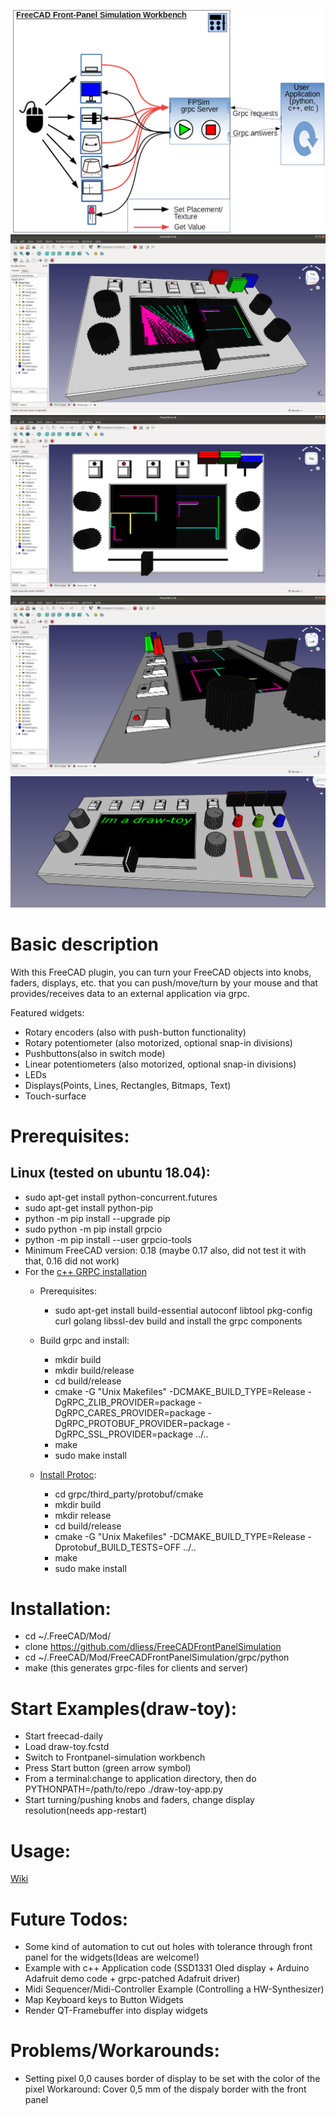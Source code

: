 ![Overview](/icons/overview.png?raw=true)
![Screenshot1](/Examples/draw-toy/screenshots/draw-toy1.png?raw=true)
![Screenshot2](/Examples/draw-toy/screenshots/draw-toy2.png?raw=true)
![Screenshot3](/Examples/draw-toy/screenshots/draw-toy3.png?raw=true)
![Screenshot4](/Examples/draw-toy/screenshots/draw-toy4.png?raw=true)

# Basic description
With this FreeCAD plugin, you can turn your FreeCAD objects into knobs, faders, displays, etc. that you can push/move/turn by your mouse and that provides/receives data to an external application via grpc. 

Featured widgets:
* Rotary encoders (also with push-button functionality)
* Rotary potentiometer (also motorized, optional snap-in divisions)
* Pushbuttons(also in switch mode)
* Linear potentiometers (also motorized, optional snap-in divisions)
* LEDs
* Displays(Points, Lines, Rectangles, Bitmaps, Text)
* Touch-surface

# Prerequisites:

## Linux (tested on ubuntu 18.04):
* sudo apt-get install python-concurrent.futures
* sudo apt-get install python-pip
* python -m pip install --upgrade pip
* sudo python -m pip install grpcio
* python -m pip install --user grpcio-tools
* Minimum FreeCAD version: 0.18 (maybe 0.17 also, did not test it with that, 0.16 did not work)
* For the [c++ GRPC installation](https://github.com/grpc/grpc/blob/v1.14.1/src/cpp/README.md) 
  - Prerequisites:
    - sudo apt-get install build-essential autoconf libtool pkg-config curl golang libssl-dev
      build and install the grpc components 
  - Build grpc and install:
    - mkdir build
    - mkdir build/release
    - cd build/release
    - cmake -G "Unix Makefiles" -DCMAKE_BUILD_TYPE=Release -DgRPC_ZLIB_PROVIDER=package -DgRPC_CARES_PROVIDER=package -DgRPC_PROTOBUF_PROVIDER=package -DgRPC_SSL_PROVIDER=package ../..
    - make
    - sudo make install
    
  - [Install Protoc](https://github.com/protocolbuffers/protobuf/blob/master/cmake/README.md):
    - cd grpc/third_party/protobuf/cmake
    - mkdir build
    - mkdir release
    - cd build/release
    - cmake -G "Unix Makefiles" -DCMAKE_BUILD_TYPE=Release -Dprotobuf_BUILD_TESTS=OFF ../..
    - make
    - sudo make install

# Installation:
* cd ~/.FreeCAD/Mod/
* clone https://github.com/dliess/FreeCADFrontPanelSimulation
* cd ~/.FreeCAD/Mod/FreeCADFrontPanelSimulation/grpc/python
* make (this generates grpc-files for clients and server)

# Start Examples(draw-toy):
* Start freecad-daily
* Load draw-toy.fcstd
* Switch to Frontpanel-simulation workbench
* Press Start button (green arrow symbol)
* From a terminal:change to application directory, then do PYTHONPATH=/path/to/repo ./draw-toy-app.py
* Start turning/pushing knobs and faders, change display resolution(needs app-restart)

# Usage:
[Wiki](https://github.com/dliess/FreeCADFrontPanelSimulation/wiki)

# Future Todos:
* Some kind of automation to cut out holes with tolerance through front panel for the widgets(Ideas are welcome!)
* Example with c++ Application code (SSD1331 Oled display + Arduino Adafruit demo code + grpc-patched Adafruit driver)
* Midi Sequencer/Midi-Controller Example (Controlling a HW-Synthesizer)
* Map Keyboard keys to Button Widgets
* Render QT-Framebuffer into display widgets

# Problems/Workarounds:
* Setting pixel 0,0 causes border of display to be set with the color of the pixel
   Workaround: Cover 0,5 mm of the dispaly border with the front panel
